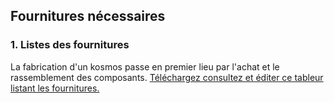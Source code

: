 ## Fournitures nécessaires

### 1. Listes des fournitures

La fabrication d'un kosmos passe en premier lieu par l'achat et le rassemblement des composants. 
[Téléchargez consultez et éditer ce tableur listant les fournitures.](https://github.com/KonkArLab/KOSMOS/tree/main/docs/files/materials.ods)
